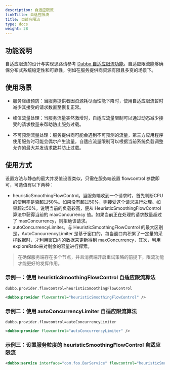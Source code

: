 ```yaml
---
description: 自适应限流
linkTitle: 自适应限流
title: 自适应限流
type: docs
weight: 28
---
```

## 功能说明
自适应限流的设计与实现思路请参考 [Dubbo 自适应限流功能](../../../../../reference/proposals/heuristic-flow-control/)。自适应限流能够确保分布式系统稳定性和可靠性，例如在服务提供商资源有限且多变的场景下。

## 使用场景
- 服务降级预防：当服务提供者因资源耗尽而性能下降时，使用自适应限流暂时减少其接受的请求数直至恢复正常。

- 峰值流量处理：当服务流量突然激增时，自适应流量限制可以通过动态减少接受的请求数量来帮助防止服务过载。

- 不可预测流量处理：服务提供商可能会遇到不可预测的流量，第三方应用程序使用服务时可能会偶尔产生流量，自适应流量限制可以根据当前系统负载调整允许的最大并发请求数并防止过载。

## 使用方式

设置方法与静态的最大并发值设置类似，只需在服务端设置 flowcontrol 参数即可，可选值有以下两种：
* heuristicSmoothingFlowControl。当服务端收到一个请求时，首先判断CPU的使用率是否超过50%。如果没有超过50%，则接受这个请求进行处理。如果超过50%，说明当前的负载较高，便从 HeuristicSmoothingFlowControl 算法中获得当前的 maxConcurrency 值。如果当前正在处理的请求数量超过了 maxConcurrency，则拒绝该请求。
* autoConcurrencyLimiter。与 HeuristicSmoothingFlowControl 的最大区别是，AutoConcurrencyLimiter 是基于窗口的，每当窗口内积累了一定量的采样数据时，才利用窗口内的数据来更新得到 maxConcurrency，其次，利用exploreRatio来对剩余的容量进行探索。

> 在确保服务端存在多个节点，并且消费端开启重试策略的前提下，限流功能才能更好的发挥作用。

### 示例一：使用 heuristicSmoothingFlowControl 自适应限流算法

```properties
dubbo.provider.flowcontrol=heuristicSmoothingFlowControl
```

```xml
<dubbo:provider flowcontrol="heuristicSmoothingFlowControl" />
```

### 示例二：使用 autoConcurrencyLimiter 自适应限流算法
```properties
dubbo.provider.flowcontrol=autoConcurrencyLimiter
```

```xml
<dubbo:provider flowcontrol="autoConcurrencyLimiter" />
```

### 示例三：设置服务粒度的 heuristicSmoothingFlowControl 自适应限流

```xml
<dubbo:service interface="com.foo.BarService" flowcontrol="heuristicSmoothingFlowControl" />
```

